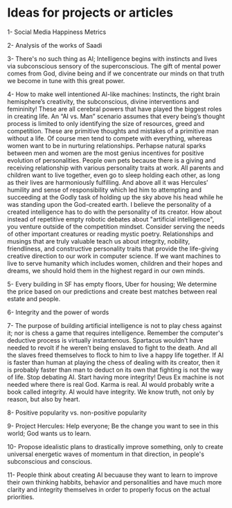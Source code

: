 # Ideas for projects or articles

1- Social Media Happiness Metrics

2- Analysis of the works of Saadi

3- There's no such thing as AI; Intelligence begins with instincts and lives via subconscious sensory of the superconscious. The gift of mental power comes from God, divine being and if we concentrate our minds on that truth we become in tune with this great power.

4- How to make well intentioned AI-like machines: Instincts, the right brain hemisphere’s creativity, the subconscious, divine interventions and femininity! These are all cerebral powers that have played the biggest roles in creating life. An “AI vs. Man” scenario assumes that every being’s thought process is limited to only identifying the size of resources, greed and competition. These are primitive thoughts and mistakes of a primitive man without a life. Of course men tend to compete with everything, whereas women want to be in nurturing relationships. Perhapse natural sparks between men and women are the most genius incentives for positive evolution of personalities. People own pets because there is a giving and receiving relationship with various personality traits at work. All parents and children want to live together, even go to sleep holding each other, as long as their lives are harmoniously fulfilling. And above all it was Hercules’ humility and sense of responsibility which led him to attempting and succeeding at the Godly task of holding up the sky above his head while he was standing upon the God-created earth. I believe the personality of a created intelligence has to do with the personality of its creator. How about instead of repetitive empty robotic debates about "artificial intelligence", you venture outside of the competition mindset. Consider serving the needs of other important creatures or reading mystic poetry. Relationships and musings that are truly valuable teach us about integrity, nobility, friendliness, and constructive personality traits that provide the life-giving creative direction to our work in computer science. If we want machines to live to serve humanity which includes women, children and their hopes and dreams, we should hold them in the highest regard in our own minds.

5- Every building in SF has empty floors, Uber for housing; We determine the price based on our predictions and create best matches between real estate and people.

6- Integrity and the power of words

7- The purpose of building artificial intelligence is not to play chess against it; nor is chess a game that requires intelligence. Remember the computer's deductive process is virtually instantenous. Spartacus wouldn’t have needed to revolt if he weren’t being enslaved to fight to the death. And all the slaves freed themselves to flock to him to live a happy life together. If AI is faster than human at playing the chess of dealing with its creator, then it is probably faster than man to deduct on its own that fighting is not the way of life. Stop debating AI. Start having more integrity! Deus Ex machine is not needed where there is real God. Karma is real. AI would probably write a book called integrity. AI would have integrity.
We know truth, not only by reason, but also by heart.

8- Positive popularity vs. non-positive popularity

9- Project Hercules: Help everyone; Be the change you want to see in this world; God wants us to learn.

10- Propose idealistic plans to drastically improve something, only to create universal energetic waves of momentum in that direction, in people's subconscious and conscious.

11- People think about creating AI becuause they want to learn to improve their own thinking habbits, behavior and personalities and have much more clarity and integrity themselves in order to properly focus on the actual priorities.
